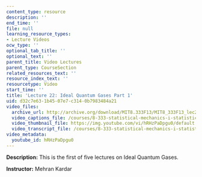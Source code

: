 ```yaml
---
content_type: resource
description: ''
end_time: ''
file: null
learning_resource_types:
- Lecture Videos
ocw_type: ''
optional_tab_title: ''
optional_text: ''
parent_title: Video Lectures
parent_type: CourseSection
related_resources_text: ''
resource_index_text: ''
resourcetype: Video
start_time: ''
title: 'Lecture 22: Ideal Quantum Gases Part 1'
uid: d32c7e63-1b45-07e7-c314-0b7983484a21
video_files:
  archive_url: http://archive.org/download/MIT8.333F13/MIT8_333F13_lec22_300k.mp4
  video_captions_file: /courses/8-333-statistical-mechanics-i-statistical-mechanics-of-particles-fall-2013/fde5ce7b96a65c538b5e153d074484d1_hRHzPaDpgu0.vtt
  video_thumbnail_file: https://img.youtube.com/vi/hRHzPaDpgu0/default.jpg
  video_transcript_file: /courses/8-333-statistical-mechanics-i-statistical-mechanics-of-particles-fall-2013/dd39ab5d8b1f984801987fa01f4ceaa7_hRHzPaDpgu0.pdf
video_metadata:
  youtube_id: hRHzPaDpgu0
---
```


**Description:** This is the first of five lectures on Ideal Quantum Gases.

**Instructor:** Mehran Kardar




